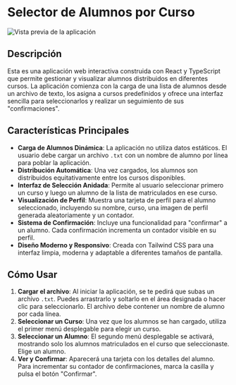 # Selector de Alumnos por Curso

![Vista previa de la aplicación](https://github.com/patzaro/selectordealumnos/blob/main/assets/screenshot.png?raw=true)

## Descripción

Esta es una aplicación web interactiva construida con React y TypeScript que permite gestionar y visualizar alumnos distribuidos en diferentes cursos. La aplicación comienza con la carga de una lista de alumnos desde un archivo de texto, los asigna a cursos predefinidos y ofrece una interfaz sencilla para seleccionarlos y realizar un seguimiento de sus "confirmaciones".

## Características Principales

-   **Carga de Alumnos Dinámica**: La aplicación no utiliza datos estáticos. El usuario debe cargar un archivo `.txt` con un nombre de alumno por línea para poblar la aplicación.
-   **Distribución Automática**: Una vez cargados, los alumnos son distribuidos equitativamente entre los cursos disponibles.
-   **Interfaz de Selección Anidada**: Permite al usuario seleccionar primero un curso y luego un alumno de la lista de matriculados en ese curso.
-   **Visualización de Perfil**: Muestra una tarjeta de perfil para el alumno seleccionado, incluyendo su nombre, curso, una imagen de perfil generada aleatoriamente y un contador.
-   **Sistema de Confirmación**: Incluye una funcionalidad para "confirmar" a un alumno. Cada confirmación incrementa un contador visible en su perfil.
-   **Diseño Moderno y Responsivo**: Creada con Tailwind CSS para una interfaz limpia, moderna y adaptable a diferentes tamaños de pantalla.

## Cómo Usar

1.  **Cargar el archivo**: Al iniciar la aplicación, se te pedirá que subas un archivo `.txt`. Puedes arrastrarlo y soltarlo en el área designada o hacer clic para seleccionarlo. El archivo debe contener un nombre de alumno por cada línea.
2.  **Seleccionar un Curso**: Una vez que los alumnos se han cargado, utiliza el primer menú desplegable para elegir un curso.
3.  **Seleccionar un Alumno**: El segundo menú desplegable se activará, mostrando solo los alumnos matriculados en el curso que seleccionaste. Elige un alumno.
4.  **Ver y Confirmar**: Aparecerá una tarjeta con los detalles del alumno. Para incrementar su contador de confirmaciones, marca la casilla y pulsa el botón "Confirmar".
